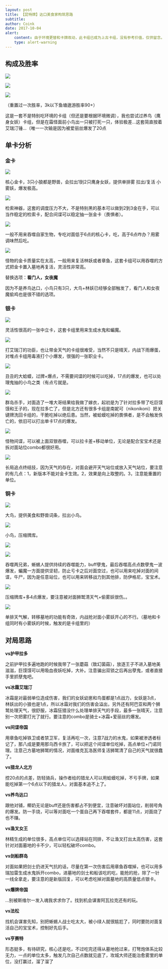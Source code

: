 ```yaml
---
layout: post
title: 【昆特牌】达口美食家构筑思路
subtitle: 
author: Coink 
date: 2017-10-04
alert: 
    content: 由于环境更替和卡牌改动，此卡组已成为上古卡组，没有参考价值，仅供留念。
    type: alert-warning
---
```



## 构成及胜率

![](https://i.loli.net/2017/10/04/59d474eb93d06.png)

![](https://i.loli.net/2017/10/04/59d475b87a5df.png)

![](https://i.loli.net/2017/10/04/59d474ea9db01.png)

（重置过一次胜率，3k以下鱼塘遨游胜率90+）



这是一套不是特别吃环境的卡组（但还是要根据环境微调），我也尝试过养鸟（鹰身女妖）卡组，但是在霜怪面前小鸟出一只被打死一只，体验极差...这套简直按着艾瑞汀锤...（唯一一次输是因为被爱丽丝爆发了20点

## 单卡分析

### 金卡

![](https://i.loli.net/2017/10/04/59d4792d6bf06.png)

核心金卡，3只小狼都是野兽，会拉出1到2只鹰身女妖，提供单排雾 拉出/复活 小雾妖，爆发极高。

![](https://i.loli.net/2017/10/04/59d4792d024fc.png)

检索神器，这套的调度压力不大，不是特别黑的基本可以做到2到3金在手，可以当作稳定的检索卡，配合间谍可以稳定抽一张金卡（畏惧者）。

![](https://i.loli.net/2017/10/04/59d4792fd1d69.png)

一般不用来吞噬自家生物，专吃对面低于6点的核心卡，吃，高于6点咋办？用雾调味然后吃。

![](https://i.loli.net/2017/10/04/59d4792ce1b07.png)

怪物的金卡质量实在太高，一般用来复活林妖或者章鱼，这套卡组可以用吞噬的方式把金卡置入墓地再复活，灵活性非常高。



替换选项：**看门人，女夜魔**



因为不是养鸟达口，小鸟只有3只，大鸟+林妖已经够全部触发了，看门人和女夜魔偷鸡也是很不错的选项。



### 银卡

![](https://i.loli.net/2017/10/04/59d4793002453.png)

灵活性很高的一张中立卡，这套卡组里用来生成水鬼和蝙魔。

![](https://i.loli.net/2017/10/04/59d4792dc2432.png)

打艾瑞汀的功臣，也让带金天气的卡组很难受，当然不只是晴天，内战下雨爆蛋，对堆点卡组用毒液打个小爆发，很强的一张职业卡。

![](https://i.loli.net/2017/10/04/59d4792bd555f.png)

丑丑的大蛤蟆，过牌+爆点，不需要间谍的时候可以吃掉，17点的爆发，也可以处理鬼抽的小鸟之类（有点亏就是。

![](https://i.loli.net/2017/10/04/59d4792d3a7fb.png)

群岛杀手，对面造了一堆大哥结果给我做了嫁衣，起初是为了针对拉多带了吃巨馍馍和王子的，现在拉多亡了，但是北方还有很多卡组是南妮可（nikonikoni）把关键牌洗回卡组的，干脆吃掉以绝后患。当然，被蛤蟆吃掉的畏惧者，是不会触发佚亡的，依旧可以打出单卡17点的爆发。

![](https://i.loli.net/2017/10/04/59d4792d1a7d5.png)

怪物间谍，可以被上面双银吞噬，可以拉卡差+移动单位，无论是配合宝宝术还是拆对面站位combo都很好用。

![](https://i.loli.net/2017/10/04/59d4792cde615.png)

长局追点终结技，因为天气的存在，对面会避开天气站位或放入天气站位，要注意的有几点：1，新版本不能对金卡生效。2，效果是向上取整的。3，注意能重置的单位。

### 铜卡

![](https://i.loli.net/2017/10/04/59d4827bc3562.png)

大鸟，提供美食和野兽词条，拉出小鸟。

![](https://i.loli.net/2017/10/04/59d4827be701c.png)

小鸟，压缩牌库。

![](https://i.loli.net/2017/10/04/59d4827c12f75.png)

![](https://i.loli.net/2017/10/04/59d4827c8184c.png)

吞噬两兄弟，蜥蜴人提供持续的吞噬能力，buff孽鬼，最后吞噬高点点数孽鬼一波爆发，蝙魔一方面提供坚韧，防止亏卡之后对面空过，也可以用来吃掉对面的间谍，牛尸，因为是任意站位，也可以用来转移战力到其他排，防伊格尼，宝宝术。

![](https://i.loli.net/2017/10/04/59d4827ccd68d.png)

压缩牌库+多4点爆发，要注意被对面狮鹫清天气+偷雾妖很伤。。

![](https://i.loli.net/2017/10/04/59d4827bb830d.png)

单排天气解，转移墓地的功能有奇效，内战抢对面小雾妖开心的不行。（墓地和卡组同时有小雾妖的时候，触发的是卡组里的）



## 对局思路

**vs护甲拉多**



之前护甲拉多遍地跑的时候我带了一张蘑菇（致幻菌菇），放逐王子不进入墓地美滋滋，巨馍馍可以用吸血夜妖吃掉，大补。注意骗出双锁之后再出孽鬼，或者直接手里抓孽鬼吧。



**vs冰霜艾瑞汀**



冰霜是对最弱单位造成伤害，我们的女妖幼崽和鸟蛋都是1点战力，女妖是3点，林妖出的小狼也是1点，所以冰霜对我们的伤害会溢出，另外还有阿巴亚和两个狮鹫处理天气，很舒服，冰霜狂猎没什么处理单排天气的手段，最多一张晴天，注意别一次把雾打光了就行。要注意的combo是骑士+冰霜+爱丽丝的爆发。



**vs间谍帝国**



用章鱼吃掉铁卫或者禁卫军，复活再吃一次，注意7战力的水鬼，如果被渗透者标记了，那八成是要用那乌西卡旅了，可以把这个间谍单位吃掉，高点单位+门诺同理。注意己方墓地狮鹫的情况，对面维克瓦洛医师复活狮鹫清了自己的天气就很蠢了。



**vs猎龙人北方**



控20点的点差，防轻骑兵，操作者给的猎龙人可以用蛤蟆吃掉，不亏手牌，如果能吃掉第一个6点以下的猎龙人，对面基本追不上了。



**vs养鸟达口**



跟他对铺，椰奶无论是buff还是伤害都占不到便宜，注意破坏对面站位，削弱号角的爆发。防一手烧，可以等对面吃一个蛋自己再下吞噬套件，都是11点，对面烧了也不赚。



**vs渔叉女王**



林精生成的单位很多，高点单位可以选择站在同排，不让渔叉打出太高伤害，这套针对对面墓地的卡不少，可以轻松破坏combo。



**vs剑船群岛**



对面如果把剑士扔进天气抗的话，尽量在第一次伤害后用章鱼吞噬掉，也可以用多瑞加雷生成水鬼拆开combo，进墓地的剑士和船该吃的吃，能抢的抢，除了一针一线全拿走，要注意的是新版回复，可以考虑吃掉对面墓地的高质量低点银卡。



**vs爆牌帝国**



...别被斯维尔一发入魂我求求你了。找到机会谋害阿瓦拉克还有的玩。



**vs法松**



找机会谋害先知，别把蜥蜴人战士吃太大，被小绿人就很尴尬了，同时要防对面复活自己的宝宝术，控制好先后手。



**vs亨赛特**

形态挺多，有待研究，核心还是吃，不过吃完还得从墓地抢过来，打弩炮体系比较无力，一点的单位太多，触发几次自己点数就见底了，攻城大师还能治愈雾里的单位，没打赢过，溜了溜了